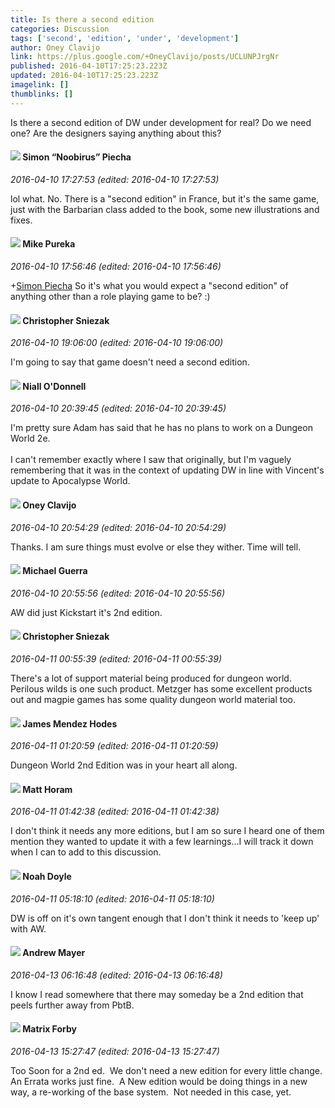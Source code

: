 ```yaml
---
title: Is there a second edition
categories: Discussion
tags: ['second', 'edition', 'under', 'development']
author: Oney Clavijo
link: https://plus.google.com/+OneyClavijo/posts/UCLUNPJrgNr
published: 2016-04-10T17:25:23.223Z
updated: 2016-04-10T17:25:23.223Z
imagelink: []
thumblinks: []
---
```


Is there a second edition of DW under development for real? Do we need one? Are the designers saying anything about this?
<div id='comment z12nvn2rqwrqh3mx204cehzo5svpcxraqxc0k'>
  <h4><img src='{{site.baseurl}}//images/avatars/110302996736857064501_photo.jpg'> Simon “Noobirus” Piecha</h4>
      <p><cite>2016-04-10 17:27:53 (edited: 2016-04-10 17:27:53)</cite></p>
        <p>lol what. No. There is a &quot;second edition&quot; in France, but it&#39;s the same game, just with the Barbarian class added to the book, some new illustrations and fixes.</p>
</div>
        

<div id='comment z12nvn2rqwrqh3mx204cehzo5svpcxraqxc0k'>
  <h4><img src='{{site.baseurl}}//images/avatars/106707833102836285495_photo.jpg'> Mike Pureka</h4>
      <p><cite>2016-04-10 17:56:46 (edited: 2016-04-10 17:56:46)</cite></p>
        <p><span class="proflinkWrapper"><span class="proflinkPrefix">+</span><a class="proflink" href="https://plus.google.com/110302996736857064501" oid="110302996736857064501">Simon Piecha</a></span> So it&#39;s what you would expect a &quot;second edition&quot; of anything other than a role playing game to be?  :)</p>
</div>
        

<div id='comment z12nvn2rqwrqh3mx204cehzo5svpcxraqxc0k'>
  <h4><img src='{{site.baseurl}}//images/avatars/100745849256519021452_photo.jpg'> Christopher Sniezak</h4>
      <p><cite>2016-04-10 19:06:00 (edited: 2016-04-10 19:06:00)</cite></p>
        <p>I&#39;m going to say that game doesn&#39;t need a second edition.</p>
</div>
        

<div id='comment z12nvn2rqwrqh3mx204cehzo5svpcxraqxc0k'>
  <h4><img src='{{site.baseurl}}//images/avatars/114965162235447357152_photo.jpg'> Niall O'Donnell</h4>
      <p><cite>2016-04-10 20:39:45 (edited: 2016-04-10 20:39:45)</cite></p>
        <p>I&#39;m pretty sure Adam has said that he has no plans to work on a Dungeon World 2e. <br /><br />I can&#39;t remember exactly where I saw that originally, but I&#39;m vaguely remembering that it was in the context of updating DW in line with Vincent&#39;s update to Apocalypse World.</p>
</div>
        

<div id='comment z12nvn2rqwrqh3mx204cehzo5svpcxraqxc0k'>
  <h4><img src='{{site.baseurl}}//images/avatars/110983326464970369421_photo.jpg'> Oney Clavijo</h4>
      <p><cite>2016-04-10 20:54:29 (edited: 2016-04-10 20:54:29)</cite></p>
        <p>Thanks. I am sure things must evolve or else they wither. Time will tell.</p>
</div>
        

<div id='comment z12nvn2rqwrqh3mx204cehzo5svpcxraqxc0k'>
  <h4><img src='{{site.baseurl}}//images/avatars/100480375677546633004_photo.jpg'> Michael Guerra</h4>
      <p><cite>2016-04-10 20:55:56 (edited: 2016-04-10 20:55:56)</cite></p>
        <p>AW did just Kickstart it&#39;s 2nd edition.</p>
</div>
        

<div id='comment z12nvn2rqwrqh3mx204cehzo5svpcxraqxc0k'>
  <h4><img src='{{site.baseurl}}//images/avatars/100745849256519021452_photo.jpg'> Christopher Sniezak</h4>
      <p><cite>2016-04-11 00:55:39 (edited: 2016-04-11 00:55:39)</cite></p>
        <p>There&#39;s a lot of support material being produced for dungeon world. Perilous wilds is one such product. Metzger has some excellent products out and magpie games has some quality dungeon world material too.</p>
</div>
        

<div id='comment z12nvn2rqwrqh3mx204cehzo5svpcxraqxc0k'>
  <h4><img src='{{site.baseurl}}//images/avatars/115409979050506121662_photo.jpg'> James Mendez Hodes</h4>
      <p><cite>2016-04-11 01:20:59 (edited: 2016-04-11 01:20:59)</cite></p>
        <p>Dungeon World 2nd Edition was in your heart all along.</p>
</div>
        

<div id='comment z12nvn2rqwrqh3mx204cehzo5svpcxraqxc0k'>
  <h4><img src='{{site.baseurl}}//images/avatars/105472060898626050077_photo.jpg'> Matt Horam</h4>
      <p><cite>2016-04-11 01:42:38 (edited: 2016-04-11 01:42:38)</cite></p>
        <p>I don&#39;t think it needs any more editions, but I am so sure I heard one of them mention they wanted to update it with a few learnings...I will track it down when I can to add to this discussion.</p>
</div>
        

<div id='comment z12nvn2rqwrqh3mx204cehzo5svpcxraqxc0k'>
  <h4><img src='{{site.baseurl}}//images/avatars/101839266027576018089_photo.jpg'> Noah Doyle</h4>
      <p><cite>2016-04-11 05:18:10 (edited: 2016-04-11 05:18:10)</cite></p>
        <p>DW is off on it&#39;s own tangent enough that I don&#39;t think it needs to &#39;keep up&#39; with AW.</p>
</div>
        

<div id='comment z12nvn2rqwrqh3mx204cehzo5svpcxraqxc0k'>
  <h4><img src='{{site.baseurl}}//images/avatars/102221863334231581815_photo.jpg'> Andrew Mayer</h4>
      <p><cite>2016-04-13 06:16:48 (edited: 2016-04-13 06:16:48)</cite></p>
        <p>I know I read somewhere that there may someday  be a 2nd edition that peels further away from PbtB.</p>
</div>
        

<div id='comment z12nvn2rqwrqh3mx204cehzo5svpcxraqxc0k'>
  <h4><img src='{{site.baseurl}}//images/avatars/109565352442943400435_photo.jpg'> Matrix Forby</h4>
      <p><cite>2016-04-13 15:27:47 (edited: 2016-04-13 15:27:47)</cite></p>
        <p>Too Soon for a 2nd ed.  We don&#39;t need a new edition for every little change.  An Errata works just fine.  A New edition would be doing things in a new way, a re-working of the base system.  Not needed in this case, yet. </p>
</div>
        